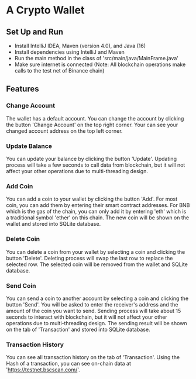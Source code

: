 # A Crypto Wallet

## Set Up and Run
- Install IntelliJ IDEA, Maven (version 4.0), and Java (16)
- Install dependencies using IntelliJ and Maven
- Run the main method in the class of 'src/main/java/MainFrame.java'
- Make sure internet is connected (Note: All blockchain operations make calls to the test net of Binance chain)

## Features
### Change Account
The wallet has a default account. 
You can change the account by clicking the button 'Change Account' on the top right corner.
Your can see your changed account address on the top left corner.

### Update Balance
You can update your balance by clicking the button 'Update'.
Updating process will take a few seconds to call data from blockchain, but it will not affect your other operations due to multi-threading design.

### Add Coin
You can add a coin to your wallet by clicking the button 'Add'.
For most coin, you can add them by entering their smart contract addresses.
For BNB which is the gas of the chain, you can only add it by entering 'eth' which is a traditional symbol 'ether' on this chain.
The new coin will be shown on the wallet and stored into SQLite database.

### Delete Coin
You can delete a coin from your wallet by selecting a coin and clicking the button 'Delete'.
Deleting process will swap the last row to replace the selected row.
The selected coin will be removed from the wallet and SQLite database.

### Send Coin
You can send a coin to another account by selecting a coin and clicking the button 'Send'.
You will be asked to enter the receiver's address and the amount of the coin you want to send.
Sending process will take about 15 seconds to interact with blockchain, but it will not affect your other operations due to multi-threading design.
The sending result will be shown on the tab of 'Transaction' and stored into SQLite database.

### Transaction History
You can see all transaction history on the tab of 'Transaction'.
Using the Hash of a transaction, you can see on-chain data at 'https://testnet.bscscan.com/'.

